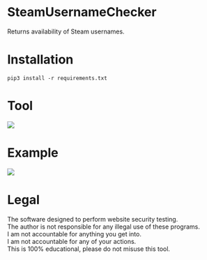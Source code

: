 # SteamUsernameChecker
  Returns availability of Steam usernames.

# Installation
```
pip3 install -r requirements.txt
``` 

# Tool
![](https://i.ibb.co/dgFPpwk/example.png)

# Example
![](https://i.ibb.co/sJDJ0x7/tool.png)

# Legal
 The software designed to perform website security testing.<br/>
 The author is not responsible for any illegal use of these programs.<br/>
 I am not accountable for anything you get into.<br/>
 I am not accountable for any of your actions.<br/>
 This is 100% educational, please do not misuse this tool.